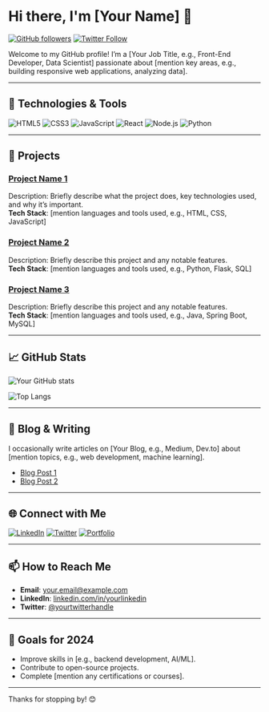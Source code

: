 # Hi there, I'm [Your Name] 👋

[![GitHub followers](https://img.shields.io/github/followers/yourusername?label=Follow&style=social)](https://github.com/yourusername)
[![Twitter Follow](https://img.shields.io/twitter/follow/yourtwitterhandle?style=social)](https://twitter.com/yourtwitterhandle)

Welcome to my GitHub profile! I’m a [Your Job Title, e.g., Front-End Developer, Data Scientist] passionate about [mention key areas, e.g., building responsive web applications, analyzing data].

---

## 🔧 Technologies & Tools

![HTML5](https://img.shields.io/badge/-HTML5-E34F26?logo=html5&logoColor=fff)
![CSS3](https://img.shields.io/badge/-CSS3-1572B6?logo=css3&logoColor=fff)
![JavaScript](https://img.shields.io/badge/-JavaScript-F7DF1E?logo=javascript&logoColor=000)
![React](https://img.shields.io/badge/-React-61DAFB?logo=react&logoColor=000)
![Node.js](https://img.shields.io/badge/-Node.js-339933?logo=node.js&logoColor=fff)
![Python](https://img.shields.io/badge/-Python-3776AB?logo=python&logoColor=fff)

---

## 📘 Projects

### [Project Name 1](https://github.com/yourusername/project1)
Description: Briefly describe what the project does, key technologies used, and why it’s important.  
**Tech Stack**: [mention languages and tools used, e.g., HTML, CSS, JavaScript]

### [Project Name 2](https://github.com/yourusername/project2)
Description: Briefly describe this project and any notable features.  
**Tech Stack**: [mention languages and tools used, e.g., Python, Flask, SQL]

### [Project Name 3](https://github.com/yourusername/project3)
Description: Briefly describe this project and any notable features.  
**Tech Stack**: [mention languages and tools used, e.g., Java, Spring Boot, MySQL]

---

## 📈 GitHub Stats

![Your GitHub stats](https://github-readme-stats.vercel.app/api?username=yourusername&show_icons=true&theme=default)

![Top Langs](https://github-readme-stats.vercel.app/api/top-langs/?username=yourusername&layout=compact&theme=default)

---

## 📝 Blog & Writing

I occasionally write articles on [Your Blog, e.g., Medium, Dev.to] about [mention topics, e.g., web development, machine learning].

- [Blog Post 1](link-to-blog-post-1)
- [Blog Post 2](link-to-blog-post-2)

---

## 🌐 Connect with Me

[![LinkedIn](https://img.shields.io/badge/-LinkedIn-blue?logo=linkedin&logoColor=white&link=https://www.linkedin.com/in/yourlinkedin)](https://www.linkedin.com/in/yourlinkedin)
[![Twitter](https://img.shields.io/badge/-Twitter-1DA1F2?logo=twitter&logoColor=white&link=https://twitter.com/yourtwitterhandle)](https://twitter.com/yourtwitterhandle)
[![Portfolio](https://img.shields.io/badge/-Portfolio-000?logo=firefox&logoColor=white&link=https://yourportfolio.com)](https://yourportfolio.com)

---

## 📫 How to Reach Me

- **Email**: your.email@example.com
- **LinkedIn**: [linkedin.com/in/yourlinkedin](https://www.linkedin.com/in/yourlinkedin)
- **Twitter**: [@yourtwitterhandle](https://twitter.com/yourtwitterhandle)

---

## 🎯 Goals for 2024

- Improve skills in [e.g., backend development, AI/ML].
- Contribute to open-source projects.
- Complete [mention any certifications or courses].

---

Thanks for stopping by! 😊
